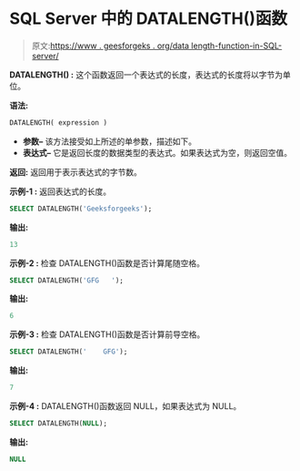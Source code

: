 # SQL Server 中的 DATALENGTH()函数

> 原文:[https://www . geesforgeks . org/data length-function-in-SQL-server/](https://www.geeksforgeeks.org/datalength-function-in-sql-server/)

**DATALENGTH() :**
这个函数返回一个表达式的长度，表达式的长度将以字节为单位。

**语法:**

```sql
DATALENGTH( expression )  

```

*   **参数–**
    该方法接受如上所述的单参数，描述如下。
*   **表达式–**
    它是返回长度的数据类型的表达式。如果表达式为空，则返回空值。

**返回:**
返回用于表示表达式的字节数。

**示例-1 :**
返回表达式的长度。

```sql
SELECT DATALENGTH('Geeksforgeeks');

```

**输出:**

```sql
13

```

**示例-2 :**
检查 DATALENGTH()函数是否计算尾随空格。

```sql
SELECT DATALENGTH('GFG   ');

```

**输出:**

```sql
6

```

**示例-3 :**
检查 DATALENGTH()函数是否计算前导空格。

```sql
SELECT DATALENGTH('    GFG');

```

**输出:**

```sql
7

```

**示例-4 :**
DATALENGTH()函数返回 NULL，如果表达式为 NULL。

```sql
SELECT DATALENGTH(NULL);

```

**输出:**

```sql
NULL

```